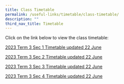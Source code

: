 ```yaml
---
title: Class Timetable
permalink: /useful-links/timetable/class-timetable/
description: ""
third_nav_title: Timetable
---
```

Click on the link below to view the class timetable:

[2023 Term 3 Sec 1 Timetable updated 22 June](/files/2023%20term%203%20sec%201%20timetable%20updated%2022%20june.pdf)

[2023 Term 3 Sec 2 Timetable updated 22 June](/files/2023%20term%203%20sec%202%20timetable%20updated%2022%20june.pdf)

[2023 Term 3 Sec 3 Timetable updated 22 June](/files/2023%20term%203%20sec%203%20timetable%20updated%2022%20june.pdf)

[2023 Term 3 Sec 4 Timetable updated 22 June](/files/2023%20term%203%20sec%204%20timetable%20updated%2022%20june.pdf)